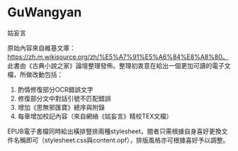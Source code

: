# GuWangyan
姑妄言

原始內容來自維基文庫：https://zh.m.wikisource.org/zh/%E5%A7%91%E5%A6%84%E8%A8%80。 此書由《古典小說之家》論壇整理發佈。整理初衷意在給出一個更加可讀的電子文檔，所做改動包括：
    
1. 酌情修復部分OCR錯誤文字
2. 修復部分文中對話引號不匹配錯誤
3. 增加《思無邪匯寶》總序與附錄
4. 每章增加校記內容（來自網絡《姑妄言》精校TEX文檔）

EPUB電子書檔同時給出橫排豎排兩種stylesheet，閱者只需根據自身喜好更換文件名稱即可（stylesheet.css與content.opf），排版風格亦可根據喜好予以調整。


